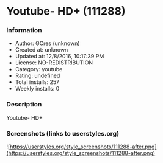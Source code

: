 # Youtube- HD+ (111288)

### Information
- Author: GCres (unknown)
- Created at: unknown
- Updated at: 12/8/2016, 10:17:39 PM
- License: NO-REDISTRIBUTION
- Category: youtube
- Rating: undefined
- Total installs: 257
- Weekly installs: 0


### Description
Youtube- HD+


### Screenshots (links to userstyles.org)
![https://userstyles.org/style_screenshots/111288-after.png](https://userstyles.org/style_screenshots/111288-after.png)


